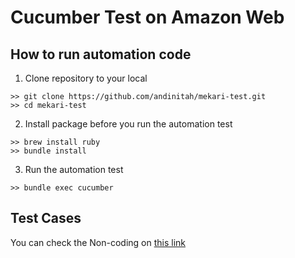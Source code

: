 # Cucumber Test on Amazon Web

## How to run automation code 
1. Clone repository to your local
```
>> git clone https://github.com/andinitah/mekari-test.git
>> cd mekari-test
```

2. Install package before you run the automation test 
```
>> brew install ruby
>> bundle install
```

3. Run the automation test 
```
>> bundle exec cucumber
```

## Test Cases
You can check the Non-coding on [this link](https://docs.google.com/document/d/1Ts9JGN7wP3VLLxlbDGNeM7KvhtkD0N6LYpHp4EKTYNo/edit?usp=sharing)
